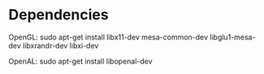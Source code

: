  # Dependencies
 OpenGL: 
 sudo apt-get install libx11-dev mesa-common-dev libglu1-mesa-dev libxrandr-dev libxi-dev
 
 OpenAL:
 sudo apt-get install libopenal-dev
